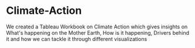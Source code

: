 # Climate-Action
We created a Tableau Workbook on Climate Action which gives insights on What's happening on the Mother Earth, How is it happening, 
Drivers behind it and how we can tackle it through different visualizations
